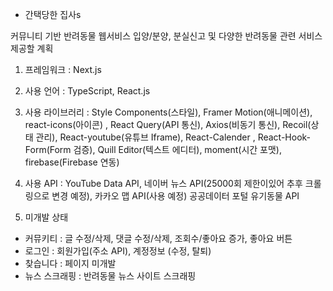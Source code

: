 - 간택당한 집사s

커뮤니티 기반 반려동물 웹서비스
입양/분양, 분실신고 및 다양한 반려동물 관련 서비스 제공할 계획

1. 프레임워크 : Next.js
2. 사용 언어 : TypeScript, React.js
3. 사용 라이브러리 : Style Components(스타일), Framer Motion(애니메이션), react-icons(아이콘)
   , React Query(API 통신), Axios(비동기 통신), Recoil(상태 관리), React-youtube(유튜브 Iframe), React-Calender
   , React-Hook-Form(Form 검증), Quill Editor(텍스트 에디터), moment(시간 포맷), firebase(Firebase 연동)
4. 사용 API : YouTube Data API, 네이버 뉴스 API(25000회 제한이있어 추후 크롤링으로 변경 예정), 카카오 맵 API(사용 예정)
   공공데이터 포털 유기동물 API

5. 미개발 상태

- 커뮤키티 : 글 수정/삭제, 댓글 수정/삭제, 조회수/좋아요 증가, 좋아요 버튼
- 로그인 : 회원가입(주소 API), 계정정보 (수정, 탈퇴)
- 찾습니다 : 페이지 미개발
- 뉴스 스크래핑 : 반려동물 뉴스 사이트 스크래핑
